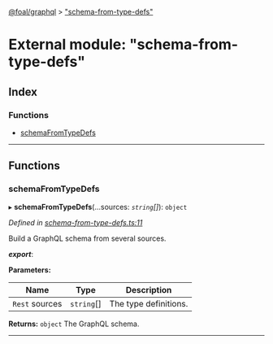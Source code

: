 [@foal/graphql](../README.md) > ["schema-from-type-defs"](../modules/_schema_from_type_defs_.md)

# External module: "schema-from-type-defs"

## Index

### Functions

* [schemaFromTypeDefs](_schema_from_type_defs_.md#schemafromtypedefs)

---

## Functions

<a id="schemafromtypedefs"></a>

###  schemaFromTypeDefs

▸ **schemaFromTypeDefs**(...sources: *`string`[]*): `object`

*Defined in [schema-from-type-defs.ts:11](https://github.com/FoalTS/foal/blob/cf326d07/packages/graphql/src/schema-from-type-defs.ts#L11)*

Build a GraphQL schema from several sources.

*__export__*: 

**Parameters:**

| Name | Type | Description |
| ------ | ------ | ------ |
| `Rest` sources | `string`[] |  The type definitions. |

**Returns:** `object`
The GraphQL schema.

___


